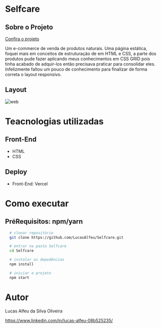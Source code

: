 # Selfcare

## Sobre o Projeto

[Confira o projeto](https://selfcare-mu.vercel.app/)

Um e-commerce de venda de produtos naturais. Uma página estática, foquei mais em conceitos de estruturação de em HTML e CSS, a parte dos produtos pude fazer aplicando meus conhecimentos em CSS GRID pois tinha acabado de adquir-los então precisava praticar para consolidar eles. Infelizmente faltou um pouco de conhecimento para finalizar de forma correta o layout responsivo.

## Layout
![web](https://github.com/LucasAlfeu/portifolio/blob/main/public/portifolioImagem/salfscare.png)

# Teacnologias utilizadas

## Front-End

* HTML
* CSS

## Deploy

* Front-End: Vercel

# Como executar

## PréRequisitos: npm/yarn

```bash
  # clonar repositório
  git clone https://github.com/LucasAlfeu/Selfcare.git

  # entrar na pasta Selfcare
  cd Selfcare

  # instalar as depedências
  npm install

  # iniciar o projeto
  npm start
```

# Autor

Lucas Alfeu da Silva Oliveira

https://www.linkedin.com/in/lucas-alfeu-08b525235/
